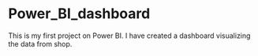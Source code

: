 # Power_BI_dashboard
This is my first project on Power BI. I have created a dashboard visualizing the data from shop. 
